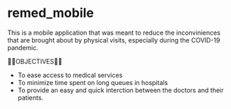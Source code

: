# remed_mobile

This is a mobile application that was meant to reduce the inconviniences that are brought about by physical visits, especially during the COVID-19 pandemic.

👨‍⚕️OBJECTIVES👩‍⚕️  

  - To ease access to medical services
  - To minimize time spent on long queues in hospitals
  - To provide an easy and quick interction between the doctors and their patients.
